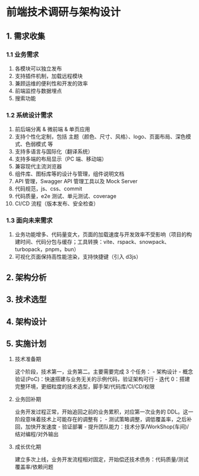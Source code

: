 # 前端技术调研与架构设计

## 1. 需求收集

### 1.1 业务需求

1. 各模块可以独立发布
2. 支持插件机制，加载远程模块
3. 兼顾运维的便利性和开发的效率
4. 前端监控与数据埋点
5. 搜索功能

### 1.2 系统设计需求

1. 前后端分离 & 微前端 & 单页应用
2. 支持个性化定制，包括 主题（颜色、尺寸、风格）、logo、页面布局、深色模式、色弱模式 等
3. 支持多语言与国际化（翻译系统）
4. 支持多端的布局显示（PC 端、移动端）
5. 兼容现代主流浏览器
6. 组件库、图标库等的设计与管理，组件说明文档
7. API 管理，Swagger API 管理工具以及 Mock Server 
8. 代码规范，js、css、commit
9. 代码质量，e2e 测试、单元测试、coverage
10. CI/CD 流程（版本发布、安全检查）

### 1.3 面向未来需求

1. 业务功能增多、代码量变大，页面的加载速度与开发效率不受影响（项目的构建时间、代码分包与缓存；工具转换：vite、rspack、snowpack、turbopack，pnpm，bun）
2. 可视化页面保持高性能渲染，支持快捷键（引入 d3js）

## 2. 架构分析

## 3. 技术选型

## 4. 架构设计

## 5. 实施计划

1. 技术准备期  

   这个阶段，技术第一，业务第二。主要需要完成 3 个任务： - 架构设计 - 概念验证(PoC)：快速搭建与业务无关的示例代码，验证架构可行 - 迭代 0：搭建完整环境，更细粒度的技术选型，脚手架/代码库/CI/CD/权限

2. 业务回补期

   业务开发过程正常，开始追回之前的业务累积，对应第一次业务的 DDL。这一阶段意味着技术上可能存在的调整有； - 测试策略调整，调低覆盖率，之后补回，加快开发速度 - 验证部署 - 提升团队能力：技术分享/WorkShop(车间)/结对编程/对外输出

3. 成长优化期

   建立多次上线，业务开发流程相对固定，开始偿还技术债务：代码质量/测试覆盖率/依赖问题
